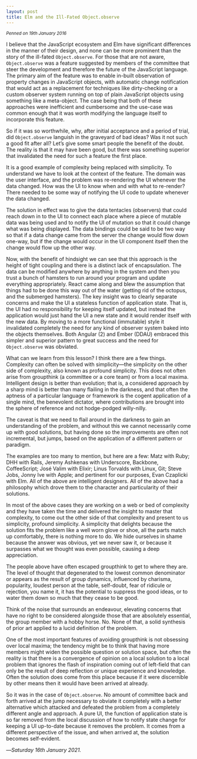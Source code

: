 ```yaml
---
layout: post
title: Elm and the Ill-Fated Object.observe
---
```


<small>
  <em>
    Penned on 19th January 2016
  </em>
</small>

I believe that the JavaScript ecosystem and Elm have significant differences in the manner of their design, and none can be more prominent than the story of the ill-fated `Object.observe`. For those that are not aware, `Object.observe` was a feature suggested by members of the committee that steer the development and therefore the future of the JavaScript language. The primary aim of the feature was to enable in-built observation of property changes in JavaScript objects, with automatic change notification that would act as a replacement for techniques like dirty-checking or a custom observer system running on top of plain JavaScript objects using something like a meta-object. The case being that both of these approaches were inefficient and cumbersome and the use-case was common enough that it was worth modifying the language itself to incorporate this feature.

So if it was so worthwhile, why, after initial acceptance and a period of trial, did `Object.observe` languish in the graveyard of bad ideas? Was it not such a good fit after all? Let’s give some smart people the benefit of the doubt. The reality is that it may have been good, but there was something superior that invalidated the need for such a feature the first place.

It is a good example of complexity being replaced with simplicity. To understand we have to look at the context of the feature. The domain was the user interface, and the problem was re-rendering the UI whenever the data changed. How was the UI to know when and with what to re-render? There needed to be some way of notifying the UI code to update whenever the data changed.

The solution in effect was to give the data tentacles (observers) that could reach down in to the UI to connect each place where a piece of mutable data was being used and to notify the UI of mutation so that it could change what was being displayed. The data bindings could be said to be two way so that if a data change came from the server the change would flow down one-way, but if the change would occur in the UI component itself then the change would flow up the other way.

Now, with the benefit of hindsight we can see that this approach is the height of tight coupling and there is a distinct lack of encapsulation. The data can be modified anywhere by anything in the system and then you trust a bunch of hamsters to run around your program and update everything appropriately. React came along and blew the assumption that things had to be done this way out of the water (getting rid of the octopus, and the submerged hamsters). The key insight was to clearly separate concerns and make the UI a stateless function of application state. That is, the UI had no responsibility for keeping itself updated, but instead the application would just hand the UI a new state and it would render itself with the new data. By moving to a more functional (immutable) style it invalidated completely the need for any kind of observer system baked into the objects themselves. Both Angular (2) and Ember (DDAU) embraced this simpler and superior pattern to great success and the need for `Object.observe` was obviated.

What can we learn from this lesson?  I think there are a few things. Complexity can often be solved with simplicity—the simplicity on the other side of complexity, also known as profound simplicity. This does not often arise from groupthink (a committee or a core team) or from a local maxima. Intelligent design is better than evolution; that is, a considered approach by a sharp mind is better than many flailing in the darkness, and that often the aptness of a particular language or framework is the cogent application of a single mind, the benevolent dictator, where contributions are brought into the sphere of reference and not hodge-podged willy-nilly.

The caveat is that we need to flail around in the darkness to gain an understanding of the problem, and without this we cannot necessarily come up with good solutions, but having done so the improvements are often not incremental, but jumps, based on the application of a different pattern or paradigm.

The examples are too many to mention, but here are a few: Matz with Ruby; DHH with Rails, Jeremy Ashkenas with Underscore, Backbone, CoffeeScript; José Valim with Elixir; Linus Torvalds with Linux, Git; Steve Jobs, Jonny Ive with Apple; and pertinent for our purposes, Evan Czaplicki with Elm. All of the above are intelligent designers. All of the above had a philosophy which drove them to the character and particularity of their solutions.

In most of the above cases they are working on a web or bed of complexity and they have taken the time and delivered the insight to master that complexity, to come out the other side of that complexity and present to us simplicity, profound simplicity. A simplicity that delights because the solution fits the problem like a well worn glove or shoe, all the parts match up comfortably, there is nothing more to do. We hide ourselves in shame because the answer was obvious, yet we never saw it, or because it surpasses what we thought was even possible, causing a deep appreciation.

The people above have often escaped groupthink to get to where they are. The level of thought that degenerated to the lowest common denominator or appears as the result of group dynamics, influenced by charisma, popularity, loudest person at the table, self-doubt, fear of ridicule or rejection, you name it, it has the potential to suppress the good ideas, or to water them down so much that they cease to be good.

Think of the noise that surrounds an endeavour, elevating concerns that have no right to be considered alongside those that are absolutely essential, the group member with a hobby horse. No. None of that, a solid synthesis of prior art applied to a lucid definition of the problem.

One of the most important features of avoiding groupthink is not obsessing over local maxima; the tendency might be to think that having more members might widen the possible question or solution space, but often the reality is that there is a convergence of opinion on a local solution to a local problem that ignores the flash of inspiration coming out of left-field that can only be the result of deep reflection or unique experience and knowledge. Often the solution does come from this place because if it were discernible by other means then it would have been arrived at already.

So it was in the case of `Object.observe`. No amount of committee back and forth arrived at the jump necessary to obviate it completely with a better alternative which attacked and defeated the problem from a completely different angle and approach. A pure UI, the function of application state is so far removed from the local discussion of how to notify state change for keeping a UI up-to-date because it removes the problem. It comes from a different perspective of the issue, and when arrived at, the solution becomes self-evident.

—*Saturday 16th January 2021.*
